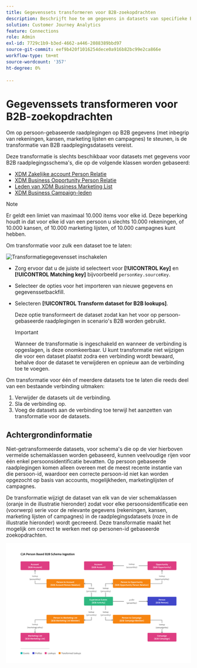 ```yaml
---
title: Gegevenssets transformeren voor B2B-zoekopdrachten
description: Beschrijft hoe te om gegevens in datasets van specifieke B2B raadplegingsschema's om te zetten
solution: Customer Journey Analytics
feature: Connections
role: Admin
exl-id: 7729c1b9-b3ed-4662-a446-2088389bbd97
source-git-commit: eef9b420f1016254dece0a916b82bc99e2ca866e
workflow-type: tm+mt
source-wordcount: '357'
ht-degree: 0%

---
```


# Gegevenssets transformeren voor B2B-zoekopdrachten

Om op persoon-gebaseerde raadplegingen op B2B gegevens (met inbegrip van rekeningen, kansen, marketing lijsten en campagnes) te steunen, is de transformatie van B2B raadplegingsdatasets vereist.

Deze transformatie is slechts beschikbaar voor datasets met gegevens voor B2B raadplegingsschema&#39;s, die op de volgende klassen worden gebaseerd:

* [XDM Zakelijke account Person Relatie](https://experienceleague.adobe.com/en/docs/experience-platform/xdm/classes/b2b/business-account-person-relation)
* [XDM Business Opportunity Person Relatie](https://experienceleague.adobe.com/en/docs/experience-platform/xdm/classes/b2b/business-opportunity-person-relation)
* [Leden van XDM Business Marketing List](https://experienceleague.adobe.com/en/docs/experience-platform/xdm/classes/b2b/business-marketing-list-members)
* [XDM Business Campaign-leden](https://experienceleague.adobe.com/en/docs/experience-platform/xdm/classes/b2b/business-campaign-members)

>[!NOTE]
>
>Er geldt een limiet van maximaal 10.000 items voor elke id. Deze beperking houdt in dat voor elke id van een persoon u slechts 10.000 rekeningen, of 10.000 kansen, of 10.000 marketing lijsten, of 10.000 campagnes kunt hebben.


Om transformatie voor zulk een dataset toe te laten:

![Transformatiegegevensset inschakelen](assets/transform-dataset.gif)

* Zorg ervoor dat u de juiste id selecteert voor **[!UICONTROL Key]** en **[!UICONTROL Matching key]** bijvoorbeeld `personKey.sourceKey`.

* Selecteer de opties voor het importeren van nieuwe gegevens en gegevenssetbackfill.

* Selecteren **[!UICONTROL Transform dataset for B2B lookups]**.

  Deze optie transformeert de dataset zodat kan het voor op persoon-gebaseerde raadplegingen in scenario&#39;s B2B worden gebruikt.


  >[!IMPORTANT]
  >
  >Wanneer de transformatie is ingeschakeld en wanneer de verbinding is opgeslagen, is deze onomkeerbaar. U kunt transformatie niet wijzigen die voor een dataset plaatst zodra een verbinding wordt bewaard, behalve door de dataset te verwijderen en opnieuw aan de verbinding toe te voegen.

Om transformatie voor één of meerdere datasets toe te laten die reeds deel van een bestaande verbinding uitmaken:

1. Verwijder de datasets uit de verbinding.
1. Sla de verbinding op.
1. Voeg de datasets aan de verbinding toe terwijl het aanzetten van transformatie voor de datasets.

## Achtergrondinformatie

Niet-getransformeerde datasets, voor schema&#39;s die op de vier hierboven vermelde schemaklassen worden gebaseerd, kunnen veelvoudige rijen voor één enkel persoonsidentificatie bevatten. Op persoon gebaseerde raadplegingen komen alleen overeen met de meest recente instantie van die persoon-id, waardoor een correcte persoon-id niet kan worden opgezocht op basis van accounts, mogelijkheden, marketinglijsten of campagnes.

De transformatie wijzigt de dataset van elk van de vier schemaklassen (oranje in de illustratie hieronder) zodat voor elke persoonsidentificatie een (voorwerp) serie voor de relevante gegevens (rekeningen, kansen, marketing lijsten of campagnes) in de raadplegingsdatasets (roze in de illustratie hieronder) wordt gecreeerd. Deze transformatie maakt het mogelijk om correct te werken met op personen-id gebaseerde zoekopdrachten.

![B2B-schema&#39;s](./assets/b2b-schemas.svg)

